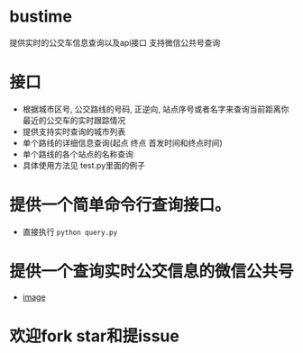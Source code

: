 # bustime
提供实时的公交车信息查询以及api接口 支持微信公共号查询


# 接口
- 根据城市区号, 公交路线的号码, 正逆向, 站点序号或者名字来查询当前距离你最近的公交车的实时跟踪情况
- 提供支持实时查询的城市列表
- 单个路线的详细信息查询(起点 终点 首发时间和终点时间)
- 单个路线的各个站点的名称查询
- 具体使用方法见 test.py里面的例子

# 提供一个简单命令行查询接口。
- 直接执行 `python query.py`

# 提供一个查询实时公交信息的微信公共号
- [image](https://raw.githubusercontent.com/no13bus/bustime/master/weixin.jpg)

# 欢迎fork star和提issue
